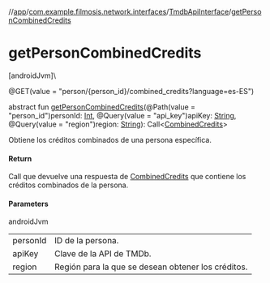 //[app](../../../index.md)/[com.example.filmosis.network.interfaces](../index.md)/[TmdbApiInterface](index.md)/[getPersonCombinedCredits](get-person-combined-credits.md)

# getPersonCombinedCredits

[androidJvm]\

@GET(value = &quot;person/{person_id}/combined_credits?language=es-ES&quot;)

abstract fun [getPersonCombinedCredits](get-person-combined-credits.md)(@Path(value = &quot;person_id&quot;)personId: [Int](https://kotlinlang.org/api/latest/jvm/stdlib/kotlin/-int/index.html), @Query(value = &quot;api_key&quot;)apiKey: [String](https://kotlinlang.org/api/latest/jvm/stdlib/kotlin/-string/index.html), @Query(value = &quot;region&quot;)region: [String](https://kotlinlang.org/api/latest/jvm/stdlib/kotlin/-string/index.html)): Call&lt;[CombinedCredits](../../com.example.filmosis.data.model.tmdb/-combined-credits/index.md)&gt;

Obtiene los créditos combinados de una persona específica.

#### Return

Call que devuelve una respuesta de [CombinedCredits](../../com.example.filmosis.data.model.tmdb/-combined-credits/index.md) que contiene los créditos combinados de la persona.

#### Parameters

androidJvm

| | |
|---|---|
| personId | ID de la persona. |
| apiKey | Clave de la API de TMDb. |
| region | Región para la que se desean obtener los créditos. |
